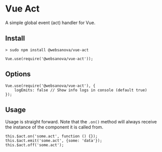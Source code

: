 # Vue Act

A simple global event (act) handler for Vue.


## Install

~~~
> sudo npm install @websanova/vue-act
~~~    

~~~
Vue.use(require('@websanova/vue-act'));
~~~

## Options

~~~
Vue.use(require('@websanova/vue-act'), {
    logEmits: false // Show info logs in console (default true)
});
~~~

## Usage

Usage is straight forward. Note that the `.on()` method will always receive the instance of the component it is called from.

~~~
this.$act.on('some.act', function () {});
this.$act.emit('some.act', {some: 'data'});
this.$act.off('some.act');
~~~